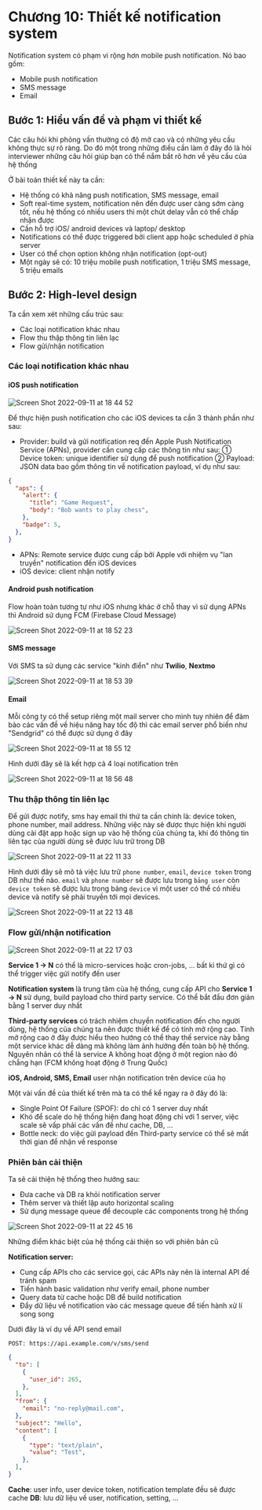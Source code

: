 # Chương 10: Thiết kế notification system

Notification system có phạm vi rộng hơn mobile push notification. Nó bao gồm:

- Mobile push notification
- SMS message
- Email

## Bước 1: Hiểu vấn đề và phạm vi thiết kế

Các câu hỏi khi phỏng vấn thường có độ mở cao và có những yêu cầu không thực sự rõ ràng. Do đó một trong những điều cần làm ở đây đó là hỏi interviewer những câu hỏi giúp bạn có thể nắm bắt rõ hơn về yêu cầu của hệ thống

Ở bài toán thiết kế này ta cần:

- Hệ thống có khả năng push notification, SMS message, email
- Soft real-time system, notification nên đến được user càng sớm càng tốt, nếu hệ thống có nhiều users thì một chút delay vẫn có thể chấp nhận được
- Cần hỗ trợ iOS/ android devices và laptop/ desktop
- Notifications có thể được triggered bởi client app hoặc scheduled ở phía server
- User có thể chọn option không nhận notification (opt-out)
- Một ngày sẽ có: 10 triệu mobile push notification, 1 triệu SMS message, 5 triệu emails

## Bước 2: High-level design

Ta cần xem xét những cấu trúc sau:

- Các loại notification khác nhau
- Flow thu thập thông tin liên lạc
- Flow gửi/nhận notification

### Các loại notification khác nhau

#### iOS push notification

![Screen Shot 2022-09-11 at 18 44 52](https://user-images.githubusercontent.com/15076665/189521208-e092c43d-986f-4493-8e6e-d3fa16c3950a.png)

Để thực hiện push notification cho các iOS devices ta cần 3 thành phần như sau:

- Provider: build và gửi notification req đến Apple Push Notification Service (APNs), provider cần cung cấp các thông tin như sau:
① Device token: unique identifier sử dụng để push notification
② Payload: JSON data bao gồm thông tin về notification payload, ví dụ như sau:

```JSON
{
  "aps": {
    "alert": {
      "title": "Game Request",
      "body": "Bob wants to play chess",
    },
    "badge": 5,
  },
}
```

- APNs: Remote service được cung cấp bởi Apple với nhiệm vụ "lan truyền" notification đến iOS devices
- iOS device: client nhận notify

#### Android push notification

Flow hoàn toàn tương tự như iOS nhưng khác ở chỗ thay vì sử dụng APNs thì Android sử dụng FCM (Firebase Cloud Message)

![Screen Shot 2022-09-11 at 18 52 23](https://user-images.githubusercontent.com/15076665/189521454-041cf5df-4e8f-43a0-9c7c-b45f0ece967e.png)

#### SMS message

Với SMS ta sử dụng các service "kinh điển" như **Twilio**, **Nextmo**

![Screen Shot 2022-09-11 at 18 53 39](https://user-images.githubusercontent.com/15076665/189521517-922223dc-8d62-478a-9cfd-f15f19e35784.png)

#### Email

Mỗi công ty có thể setup riêng một mail server cho mình tuy nhiên để đảm bảo các vấn đề về hiệu năng hay tốc độ thì các email server phổ biến như "Sendgrid" có thể được sử dụng ở đây

![Screen Shot 2022-09-11 at 18 55 12](https://user-images.githubusercontent.com/15076665/189521586-c88d756a-3da6-45d3-9b68-5e1ac4a84d4d.png)

Hình dưới đây sẽ là kết hợp cả 4 loại notification trên

![Screen Shot 2022-09-11 at 18 56 48](https://user-images.githubusercontent.com/15076665/189521624-079b6bd7-cd33-48bd-b5c5-d1f4d4a6d6ab.png)

### Thu thập thông tin liên lạc

Để gửi được notify, sms hay email thì thứ ta cần chính là: device token, phone number, mail address. Những việc này sẽ được thực hiện khi người dùng cài đặt app hoặc sign up vào hệ thống của chúng ta, khi đó thông tin liên tạc của người dùng sẽ được lưu trữ trong DB

![Screen Shot 2022-09-11 at 22 11 33](https://user-images.githubusercontent.com/15076665/189529427-0dbbb27d-dfb6-4e3d-aa5c-89d8b0e01c42.png)

Hình dưới đây sẽ mô tả việc lưu trữ `phone number`, `email`, `device token` trong DB như thế nào. `email` và `phone number` sẽ được lưu trong `bảng user` còn `device token` sẽ được lưu trong bảng `device` vì một user có thể có nhiều device và notify sẽ phải truyền tới mọi devices.

![Screen Shot 2022-09-11 at 22 13 48](https://user-images.githubusercontent.com/15076665/189529601-bfcc540c-4377-498b-8b11-01882cfc471b.png)

### Flow gửi/nhận notification

![Screen Shot 2022-09-11 at 22 17 03](https://user-images.githubusercontent.com/15076665/189529698-f4664271-49dd-40ca-b195-9bb2db46e5a9.png)

**Service 1 → N** có thể là micro-services hoặc cron-jobs, ... bất kì thứ gì có thể trigger việc gửi notify đến user

**Notification system** là trung tâm của hệ thống, cung cấp API cho **Service 1 → N** sử dụng, build payload cho third party service. Có thể bắt đầu đơn giản bằng 1 server duy nhất

**Third-party services** có trách nhiệm chuyển notification đến cho người dùng, hệ thống của chúng ta nên được thiết kế để có tính mở rộng cao. Tính mở rộng cao ở đây được hiểu theo hướng có thể thay thế service này bằng một service khác dễ dàng mà không làm ảnh hưởng đến toàn bộ hệ thống. Nguyên nhân có thể là service A không hoạt động ở một region nào đó chẳng hạn (FCM không hoạt động ở Trung Quốc)

**iOS, Android, SMS, Email** user nhận notification trên device của họ

Một vài vấn đề của thiết kế trên mà ta có thể kể ngay ra ở đây đó là:

- Single Point Of Failure (SPOF): do chỉ có 1 server duy nhất
- Khó để scale do hệ thống hiện đang hoạt động chỉ với 1 server, việc scale sẽ vấp phải các vấn đề như cache, DB, ...
- Bottle neck: do việc gửi payload đến Third-party service có thể sẽ mất thời gian để nhận về response

### Phiên bản cải thiện

Ta sẽ cải thiện hệ thống theo hướng sau:

- Đưa cache và DB ra khỏi notification server
- Thêm server và thiết lập auto horizontal scaling
- Sử dụng message queue để decouple các components trong hệ thống

![Screen Shot 2022-09-11 at 22 45 16](https://user-images.githubusercontent.com/15076665/189530860-75822eff-4364-4f5d-9088-6da89539799e.png)

Những điểm khác biệt của hệ thống cải thiện so với phiên bản cũ

**Notification server:**

- Cung cấp APIs cho các service gọi, các APIs này nên là internal API đế tránh spam
- Tiến hành basic validation như verify email, phone number
- Query data từ cache hoặc DB để build notification
- Đẩy dữ liệu về notification vào các message queue để tiến hành xử lí song song

Dưới đây là ví dụ về API send email

`POST: https://api.example.com/v/sms/send`

```JSON
{
  "to": [
    {
      "user_id": 265,
    },
  ],
  "from": {
    "email": "no-reply@mail.com",
  },
  "subject": "Hello",
  "content": [
    {
      "type": "text/plain",
      "value": "Test",
    },
  ],
}
```

**Cache**: user info, user device token, notification template đều sẽ được cache
**DB**: lưu dữ liệu về user, notification, setting, ...
